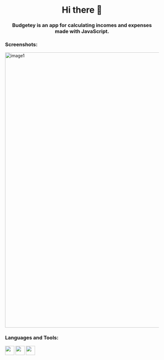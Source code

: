 <h1 align="center">Hi there 👋</h1>
<h3 align="center">Budgetey is an app for calculating incomes and expenses made with JavaScript.</h3>

<h3 align="left">Screenshots:</h3>
<img src="https://drive.google.com/uc?id=1R_-G6aJwHRpIYPeMPhNoj2aU7PXfJ4FL" alt="image1" width="900">

<h3 align="left">Languages and Tools:</h3>
<p align="left"> 
    <img src="https://img.shields.io/badge/-HTML-E34F26?logo=html5&logoColor=black&labelColor=#E34F26" height="30" />
    <img src="https://img.shields.io/badge/-CSS-1572B6?logo=css3&logoColor=black&labelColor=#1572B6" height="30" />
    <img src="https://img.shields.io/badge/-JavaScript-F7DF1E?logo=javascript&logoColor=black&labelColor=#F7DF1E" height="30" />
</p>
